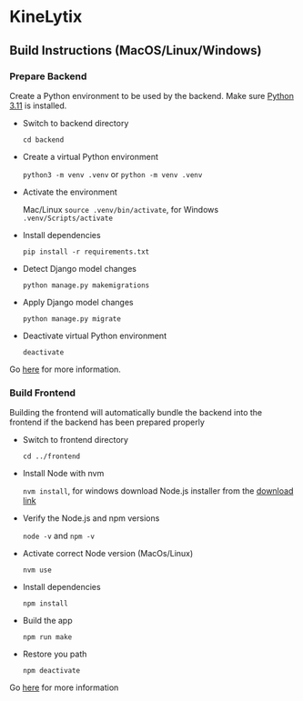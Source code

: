 # KineLytix

## Build Instructions (MacOS/Linux/Windows)

### Prepare Backend

Create a Python environment to be used by the backend. Make sure [Python 3.11](https://www.python.org/downloads/) is installed.

- Switch to backend directory

    ```cd backend```

- Create a virtual Python environment

    ```python3 -m venv .venv``` or ```python -m venv .venv```

- Activate the environment

    Mac/Linux ```source .venv/bin/activate```, for Windows ```.venv/Scripts/activate```

- Install dependencies

    ```pip install -r requirements.txt```

- Detect Django model changes

    ```python manage.py makemigrations```

- Apply Django model changes

    ```python manage.py migrate```

- Deactivate virtual Python environment

    ```deactivate```

Go [here](https://packaging.python.org/en/latest/guides/installing-using-pip-and-virtual-environments/) for more information.

### Build Frontend

Building the frontend will automatically bundle the backend into the frontend if the backend has been prepared properly

- Switch to frontend directory

    ```cd ../frontend```

- Install Node with nvm

    ```nvm install```, for windows download Node.js installer from the [download link](https://nodejs.org/en/download/)

- Verify the Node.js and npm versions

    ```node -v``` and ```npm -v```

- Activate correct Node version (MacOs/Linux)

    ```nvm use```

- Install dependencies

    ```npm install```

- Build the app

    ```npm run make```

- Restore you path

    ```npm deactivate```

Go [here](https://nodejs.org/en/download/) for more information